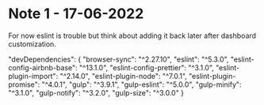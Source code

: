 # Note 1 - 17-06-2022

For now eslint is trouble but think about adding it back later after dashboard customization.

 "devDependencies": {
    "browser-sync": "^2.27.10",
    "eslint": "^5.3.0",
    "eslint-config-airbnb-base": "^13.1.0",
    "eslint-config-prettier": "^3.1.0",
    "eslint-plugin-import": "^2.14.0",
    "eslint-plugin-node": "^7.0.1",
    "eslint-plugin-promise": "^4.0.1",
    "gulp": "^3.9.1",
    "gulp-eslint": "^5.0.0",
    "gulp-minify": "^3.1.0",
    "gulp-notify": "^3.2.0",
    "gulp-size": "^3.0.0"
  }
